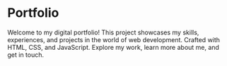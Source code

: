 # Portfolio
Welcome to my digital portfolio! This project showcases my skills, experiences, and projects in the world of web development. Crafted with HTML, CSS, and JavaScript. Explore my work, learn more about me, and get in touch.
